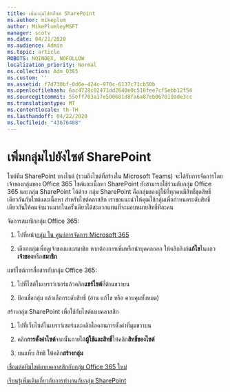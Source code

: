```yaml
---
title: เพิ่มกลุ่มไปยังไซต์ SharePoint
ms.author: mikeplum
author: MikePlumleyMSFT
manager: scotv
ms.date: 04/21/2020
ms.audience: Admin
ms.topic: article
ROBOTS: NOINDEX, NOFOLLOW
localization_priority: Normal
ms.collection: Adm_O365
ms.custom: ''
ms.assetid: f7d730bf-0d6e-424c-970c-6137c71cb50b
ms.openlocfilehash: 6ac4728c02471dd2640e0c516fee7cf5ebb12f54
ms.sourcegitcommit: 55eff703a17e500681d8fa6a87eb067019ade3cc
ms.translationtype: MT
ms.contentlocale: th-TH
ms.lasthandoff: 04/22/2020
ms.locfileid: "43676408"
---
```

# <a name="add-a-group-to-a-sharepoint-site"></a>เพิ่มกลุ่มไปยังไซต์ SharePoint

ไซต์ทีม SharePoint บางไซต์ (รวมถึงไซต์ที่สร้างใน Microsoft Teams) จะได้รับการจัดการโดยเจ้าของกลุ่มของ Office 365 ไซต์และเนื้อหา SharePoint ยังสามารถใช้ร่วมกับกลุ่ม Office 365 และกลุ่ม SharePoint ได้ด้วย กลุ่ม SharePoint คือกลุ่มของผู้ใช้ที่ทุกคนมีสิทธิ์ชุดสิทธิ์เดียวกันกับไซต์และเนื้อหา สําหรับไซต์คลาสสิก เราขอแนะนําให้คุณใช้กลุ่มเพื่อกําหนดระดับสิทธิ์เดียวกันให้คนจํานวนมากในครั้งเดียวได้สะดวกแทนที่จะมอบหมายสิทธิ์ทีละคน
  
จัดการสมาชิกกลุ่ม Office 365:
  
1. ไปที่หน้า[กลุ่ม ใน ศูนย์การจัดการ Microsoft 365](https://portal.office.com/adminportal/home#/groups)
    
2. เลือกกลุ่มเพื่อดูเจ้าของและสมาชิก หากต้องการเพิ่มหรือนําบุคคลออก ให้คลิกลิงก์**แก้ไข**ในแถว**เจ้าของ**หรือ**สมาชิก** 
    
แชร์ไซต์การสื่อสารกับกลุ่ม Office 365:
  
1. ไปที่ไซต์ในเบราว์เซอร์แล้วคลิก**แชร์ไซต์**ที่ด้านขวาบน 
    
2. ป้อนชื่อกลุ่ม แล้วเลือกระดับสิทธิ์ (อ่าน แก้ไข หรือ ควบคุมทั้งหมด)
    
สร้างกลุ่ม SharePoint เพื่อใช้กับไซต์แบบคลาสสิก
  
1. ไปที่เว็บไซต์ในเบราว์เซอร์และคลิกไอคอนการตั้งค่าที่มุมขวาบน
    
2. คลิก**การตั้งค่าไซต์**จากนั้นภายใต้**ผู้ใช้และสิทธิ์**ให้คลิก**สิทธิ์ของไซต์**
    
3. บนแท็บ สิทธิ ให้คลิก**สร้างกลุ่ม**
    
[เชื่อมต่อทีมไซต์แบบคลาสสิกกับกลุ่ม Office 365 ใหม่](https://go.microsoft.com/fwlink/?linkid=2008654)
  
[เรียนรู้เพิ่มเติมเกี่ยวกับการทํางานกับกลุ่ม SharePoint](https://go.microsoft.com/fwlink/?linkid=874658)
  

